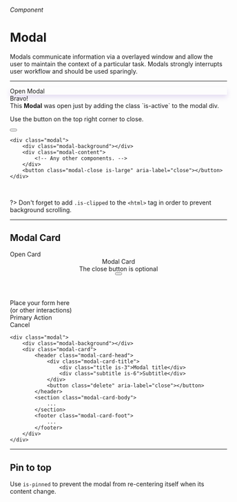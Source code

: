 <h6 class="subtitle is-5 has-text-grey">Component</h6><h1 class="title is-1 has-text-weight-bold">Modal</h1>
<p class="subtitle is-5"><span class="has-text-weight-semibold">Modals</span> communicate information via a overlayed window and allow the user to maintain the context of a particular task. Modals strongly interrupts user workflow and should be used sparingly.</span></p>

<hr class="is-visible is-large">


<div class="box is-well is-large has-text-centered is-marginless">
    <div onclick="openModal('')" class="button is-primary is-beefy" style="box-shadow: 0 6px 12px rgba(129, 91, 195,0.2)">Open Modal</div>
</div>
<div id="js-modal" class="modal">
    <div class="modal-background" onclick="closeModal('')"></div>
    <div class="modal-content">
        <div class="box is-white is-relaxed has-text-centered">
            <div class="title is-spaced is-2">Bravo!</div>
            <div class="subtitle is-6">This <strong>Modal</strong> was open just by adding the class `is-active` to the modal div.</div>
            <p class="has-text-grey has-text-weight-semibold">Use the button on the top right corner to close.</p>
        </div>
    </div>
    <button onclick="closeModal('')" class="modal-close is-large" aria-label="close"></button>
</div>

    <div class="modal">
        <div class="modal-background"></div>
        <div class="modal-content">
            <!-- Any other components. -->
        </div>
        <button class="modal-close is-large" aria-label="close"></button>
    </div>
<br>

?> Don't forget to add `.is-clipped` to the `<html>` tag in order to prevent background scrolling.

<hr class="is-large is-visible">

<h2 class="title is-4">Modal Card</h2>

<div class="box is-well is-large has-text-centered is-marginless">
    <div onclick="openModal(1)" class="button is-beefy is-dark">Open Card</div>
</div>
<div id="js-modal1" class="modal">
    <div class="modal-background"></div>
    <div class="modal-card">
        <header class="modal-card-head">
            <div class="modal-card-title">
                <div class="title is-3">Modal Card</div>
                <div class="subtitle is-6 has-text-grey">The close button is optional</div>
            </div>
            <button onclick="closeModal(1)" class="delete" aria-label="close"></button>
        </header>
        <section class="modal-card-body">
            <div class="is-italic is-size-5 has-text-grey">Place your form here<br>(or other interactions)</div>
        </section>
        <footer class="modal-card-foot">
            <div class="button is-primary is-beefy">Primary Action</div>
            <div  onclick="closeModal(1)" class="button is-beefy is-secondary">Cancel</div>
        </footer>
    </div>
</div>

    <div class="modal">
        <div class="modal-background"></div>
        <div class="modal-card">
            <header class="modal-card-head">
                <div class="modal-card-title">
                    <div class="title is-3">Modal title</div>
                    <div class="subtitle is-6">Subtitle</div>
                </div>
                <button class="delete" aria-label="close"></button>
            </header>
            <section class="modal-card-body">
                ...
            </section>
            <footer class="modal-card-foot">
                ...
            </footer>
        </div>
    </div>
<hr class="is-large is-visible">

<h2 class="title is-4">Pin to top</h2>

Use `is-pinned` to prevent the modal from re-centering itself when its content change.
